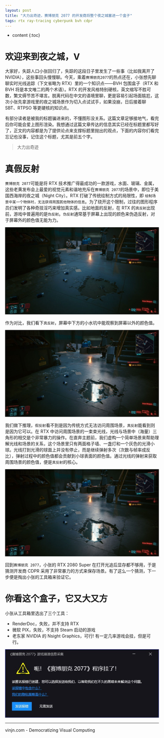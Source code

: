 ```yaml
---
layout: post
title: "大力出奇迹，赛博朋克 2077 的开发商将整个夜之城塞进一个盒子"
tags: rtx ray-tracing cyberpunk bvh cdpr
---
```


* content
{:toc}
# 欢迎来到夜之城，V

大家好，失踪人口小张回归了，失踪的这段日子里发生了一些事（比如我离开了 NVIDIA），这些事回头慢慢聊。今天，乘着`赛博朋克2077`的热点还在，小张想先聊聊实时光线追踪（下文省略为 RTX）里的一个知识点——BVH 包围盒子（RTX 和 BVH 将是本文唯二的两个术语）。RTX 的开发风格特别硬核，英文缩写不胜可数，繁文缛节苦不堪言。脱离代码在中文的语境里聊，更是容易引起场面尴尬，这次小张先拿游戏里的夜之城场景作为切入点试试手，如果没崩，日后接着聊 SBT、RTPSO 等更硬核的知识点。

有部分读者是被我的标题骗进来的，不懂图形没关系。这篇文章足够接地气，看完后你可能会爱上图形渲染。我想通过这篇文章传达的信息其实已经在标题里都写好了，正文的内容都是为了提供论点来支撑标题里抛出的观点，下面的内容你们看完忘记也没事，记住这个标题，尤其是前五个字。

> 大力出奇迹

# 真假反射

`赛博朋克 2077`可能是将 RTX 技术推广得最成功的一款游戏，水面、玻璃、金属，这些老黄发布会上最爱的视觉元素和谐地充斥在`赛博朋克 2077`的场景中，即位于美国西海岸的夜之城（Night City）。RTX 打破了传统绘制方式的局限性，即 `绘制场景中某一个物体时，无法获得周围其他物体的信息`。为了绕开这个限制，过往的图形程序员们发明了各种奇技淫巧来增加真实感。比如地面的反射，在 RTX 的`真反射`出现前，游戏中普遍用的是`伪反射`。`伪反射`通常基于屏幕上出现的颜色来伪造反射，对于屏幕外的颜色值无能为力。

![](../media/2077-reflection-rtx-off.jpg)

作为对比，我们看下`真反射`，屏幕中下方的小水坑中能观察到屏幕以外的颜色值。

![](../media/2077-reflection-rtx-on.jpg)





我们做下推理，`假反射`看不到是因为传统方式无法访问周围场景，`真反射`能看到则是因为它可以。在 RTX 中访问周围场景的一束束光线，光线与场景中（海量）三角形的相交是个非常暴力的操作。在直奔主题前，我们虚构一个简单场景来帮助理解光线和场景的关系，这个场景里只有两面格子墙、一盏灯和一个灰色的光滑小球。光线打到光滑的球面上并没有停止，而是继续弹射多次（次数与帧率成反比），弹射过程中的颜色值都会贡献到小球表面的颜色值。通过光线的弹射来获取周围场景的颜色值，便是`真反射`的核心。

![](../media/2077-reflection-rtx-on.jpg)

回到`赛博朋克 2077`，小张的 RTX 2080 Super 在打开光追后显存都不够用，于是猜测开发商 CDPR 采用了非常暴力的方式来保存场景。有了这么一个猜测，下一步便是掏出小张的工具箱来验证它。

你看这个盒子，它又大又方
==

小张从工具箱里选出了三个工具：

- RenderDoc，失败，并不支持 RTX
- 微软 PIX，失败，不支持 Steam 启动的游戏
- 老东家 NVIDIA 的 Nsight Graphics，可行! 有一定几率游戏会挂，但是可行。

![](../media/2077-crashing.jpg
)


----
vinjn.com - Democratizing Visual Computing


